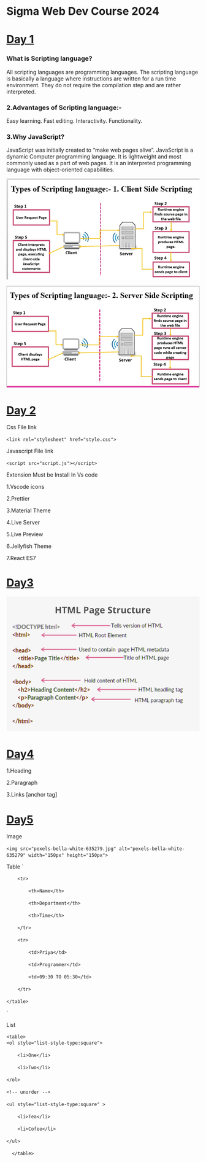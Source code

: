 # Sigma Web Dev Course 2024
# [Day 1](https://github.com/navnathdeshmukh45/Sigma-Web-Dev-Course-2024/tree/main/Day1)
### What is Scripting language? ###
All scripting languages are programming languages.
The scripting language is basically a language where instructions are written for a run time environment.
They do not require the compilation step and are rather interpreted.

### 2.Advantages of Scripting language:-
Easy learning.
Fast editing.
Interactivity.
Functionality.

### 3.Why JavaScript?
JavaScript was initially created to “make web pages alive”.
JavaScript is a dynamic Computer programming language.
It is lightweight and most commonly used as a part of web pages.
It is an interpreted programming language with object-oriented capabilities.

![alt text](https://github.com/navnathdeshmukh45/Sigma-Web-Dev-Course-2024/blob/main/Day1/client%20side.jpg)

![alt text](https://github.com/navnathdeshmukh45/Sigma-Web-Dev-Course-2024/blob/main/Day1/server%20side.jpg)

# [Day 2](https://github.com/navnathdeshmukh45/Sigma-Web-Dev-Course-2024/tree/main/Day2)
Css File link

`<link rel="stylesheet" href="style.css">`

Javascript File link

`<script src="script.js"></script>`

Extension Must be  Install  In Vs code

1.Vscode icons

2.Prettier

3.Material Theme

4.Live Server

5.Live Preview

6.Jellyfish Theme

7.React ES7

# [Day3](https://github.com/navnathdeshmukh45/Sigma-Web-Dev-Course-2024/tree/main/Day3)

![alt text](https://github.com/navnathdeshmukh45/Sigma-Web-Dev-Course-2024/blob/main/Day3/HTML-Basic-Format.png)

# [Day4](https://github.com/navnathdeshmukh45/Sigma-Web-Dev-Course-2024/tree/main/Day4)

1.Heading

2.Paragraph

3.Links [anchor tag]

# [Day5](https://github.com/navnathdeshmukh45/Sigma-Web-Dev-Course-2024/tree/main/Day5)
Image

`<img src="pexels-bella-white-635279.jpg" alt="pexels-bella-white-635279" width="150px" height="150px">`

Table
`<table>

        <tr>

            <th>Name</th>

            <th>Department</th>

            <th>Time</th>

        </tr>

        <tr>

            <td>Priya</td>

            <td>Programmer</td>

            <td>09:30 TO 05:30</td>

        </tr>

    </table>
`

List
 <!-- list -->
    <table>
    <ol style="list-style-type:square">

        <li>One</li>

        <li>Two</li>

    </ol>

    <!-- unorder -->

    <ul style="list-style-type:square" >

        <li>Tea</li>

        <li>Cofee</li>

    </ul>

      </table>